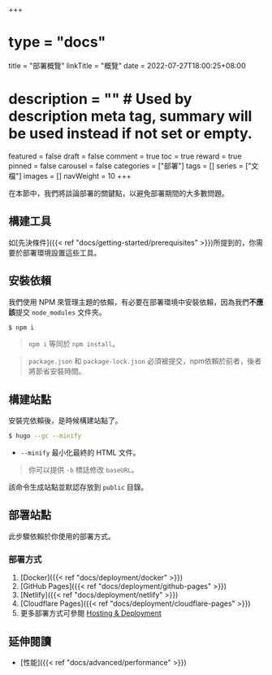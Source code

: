 +++
# type = "docs"
title = "部署概覽"
linkTitle = "概覽"
date = 2022-07-27T18:00:25+08:00
# description = "" # Used by description meta tag, summary will be used instead if not set or empty.
featured = false
draft = false
comment = true
toc = true
reward = true
pinned = false
carousel = false
categories = ["部署"]
tags = []
series = ["文檔"]
images = []
navWeight = 10
+++

在本節中，我們將談論部署的關鍵點，以避免部署期間的大多數問題。

<!--more-->

## 構建工具

如[先決條件]({{< ref "docs/getting-started/prerequisites" >}})所提到的，你需要於部署環境設置這些工具。

## 安裝依賴

我們使用 NPM 來管理主題的依賴，有必要在部署環境中安裝依賴，因為我們**不應該**提交 `node_modules` 文件夾。

```bash
$ npm i
```

> `npm i` 等同於 `npm install`。

> `package.json` 和 `package-lock.json` 必須被提交，npm依賴於前者，後者將節省安裝時間。

## 構建站點

安裝完依賴後，是時候構建站點了。

```bash
$ hugo --gc --minify
```

- `--minify` 最小化最終的 HTML 文件。

> 你可以提供 `-b` 標誌修改 `baseURL`。

該命令生成站點並默認存放到 `public` 目錄。

## 部署站點

此步驟依賴於你使用的部署方式。

### 部署方式

1. [Docker]({{< ref "docs/deployment/docker" >}})
1. [GitHub Pages]({{< ref "docs/deployment/github-pages" >}})
1. [Netlify]({{< ref "docs/deployment/netlify" >}})
1. [Cloudflare Pages]({{< ref "docs/deployment/cloudflare-pages" >}})
1. 更多部署方式可參閱 [Hosting & Deployment](https://gohugo.io/hosting-and-deployment/)

## 延伸閱讀

- [性能]({{< ref "docs/advanced/performance" >}})
